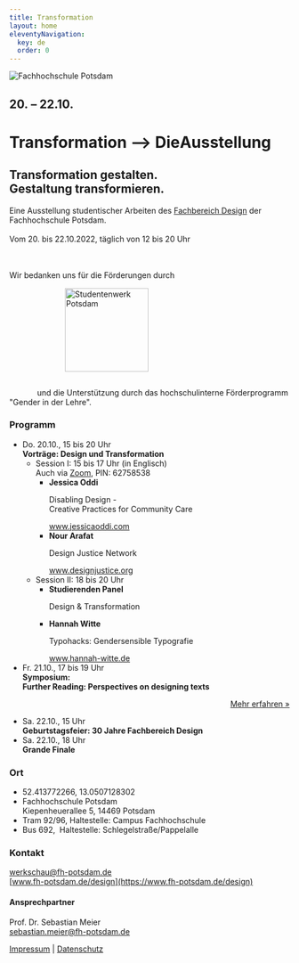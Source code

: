 ```yaml
---
title: Transformation
layout: home
eleventyNavigation:
  key: de
  order: 0
---
```


<img src="/images/logo-fhp-abbrev-black.svg" alt="Fachhochschule Potsdam" id="fhp-logo" />

<h2 class="transformation">20.&nbsp;–&nbsp;22.10.</h2>
<h1 class="transformation"><span>Trans</span><wbr><span>forma</span><wbr><span>tion</span>&nbsp;<span class="close special">–></span><span class="special">&nbsp;Die</span><wbr><span class="special">Ausstel</span><wbr><span class="special">lung</span></h1>

<h2 class="subline"><span>Transformation gestalten.</span><br /><span>Gestaltung transformieren.</span></h2>
<p class="subline">Eine Ausstellung studentischer Arbeiten des <a href="https://www.fh-potsdam.de/studium-weiterbildung/fachbereiche/fachbereich-design">Fachbereich Design</a> der Fachhochschule Potsdam.<br /><br />Vom 20. bis 22.10.2022, täglich&nbsp;von&nbsp;12&nbsp;bis&nbsp;20&nbsp;Uhr</p>

<p style="max-width: 550px;"><br /><br />
Wir bedanken uns für die Förderungen durch<br />
<img src="/images/studentenwerk.svg" alt="Studentenwerk Potsdam" style="width: 150px; margin-top:15px; margin-bottom:15px; margin-left: 100px;" />
</p>
<p style="text-indent:50px; max-width: 550px;">
und die Unterstützung durch das hochschulinterne Förderprogramm "Gender in der Lehre".
</p>

### Programm
<ul id="program">
  <li>
    <span class="date">Do. 20.10., 15 bis 20 Uhr</span><br />
    <strong>Vorträge: Design und Transformation</strong>
    <ul>
      <li>
        <span>Session I: 15 bis 17 Uhr (in Englisch)<br />Auch via <a href="https://fh-potsdam.zoom.us/j/68284661848?pwd=K09odHp3WGNLbDVrTWVxWjBIVWE3Zz09">Zoom</a>, PIN: 62758538</span>
        <ul class="speakers">
          <li>
            <strong>Jessica Oddi</strong>
            <p>Disabling Design -<br />Creative Practices for Community Care</p>
            <a href="https://www.jessicaoddi.com/">www.jessicaoddi.com</a>
          </li>
          <li>
            <strong>Nour Arafat</strong>
            <p>Design Justice Network</p>
            <a href="https://designjustice.org/steering-committee#yui_3_17_2_1_1664906221338_107">www.designjustice.org</a>
          </li>
        </ul>
      </li>
      <li>
        <span>Session II: 18 bis 20 Uhr</span>
        <ul class="speakers">
          <li>
            <strong>Studierenden Panel</strong>
            <p>Design &amp; Transformation</p>
          </li>
          <li>
            <strong>Hannah Witte</strong>
            <p>Typohacks: Gendersensible Typografie</p>
            <a href="https://hannah-witte.de/">www.hannah-witte.de</a>
          </li>
        </ul>
      </li>
    </ul>
  </li>
  <li>
    <span class="date">Fr. 21.10., 17 bis 19 Uhr</span><br />
    <strong>Symposium:<br />Further Reading: Perspectives on designing texts</strong>
    <p style="width:100%; text-align:right; max-width:675px;"><a href="https://furtherreading.fh-potsdam.de/">Mehr erfahren &raquo;</a></p>
  </li>
  <li>
    <span class="date">Sa. 22.10., 15 Uhr</span><br />
    <strong>Geburtstagsfeier: 30 Jahre Fachbereich Design</strong>
  </li>
  <li>
    <span class="date">Sa. 22.10., 18 Uhr</span><br />
    <strong class="short">Grande Finale</strong>
  </li>
</ul>

### Ort
<ul id="location">
  <li>52.413772266, 13.0507128302</li>
  <li>Fachhochschule Potsdam<br />Kiepenheuerallee 5, 14469 Potsdam</li>
  <li>Tram 92/96, Haltestelle: Campus&nbsp;Fachhochschule</li>
  <li>Bus 692,  Haltestelle: Schlegelstraße/Pappelalle</li>
</ul>


### Kontakt
[werkschau@fh-potsdam.de](mailto:werkschau@fh-potsdam.de)<br />
[www.fh-potsdam.de/design](https://www.fh-potsdam.de/design)

#### Ansprechpartner
Prof. Dr. Sebastian Meier<br />
sebastian.meier@fh-potsdam.de

[Impressum](https://www.fh-potsdam.de/impressum) | [Datenschutz](https://www.fh-potsdam.de/datenschutz)